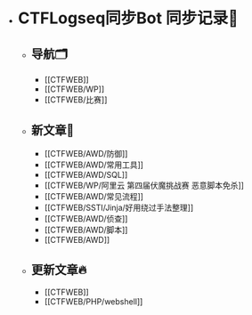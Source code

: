 - # CTFLogseq同步Bot 同步记录🤖
  - ## 导航🗂️
    - [[CTFWEB]]
    - [[CTFWEB/WP]]
    - [[CTFWEB/比赛]]
  - ## 新文章🎉
    - [[CTFWEB/AWD/防御]]
    - [[CTFWEB/AWD/常用工具]]
    - [[CTFWEB/AWD/SQL]]
    - [[CTFWEB/WP/阿里云 第四届伏魔挑战赛 恶意脚本免杀]]
    - [[CTFWEB/AWD/常见流程]]
    - [[CTFWEB/SSTI/Jinja/好用绕过手法整理]]
    - [[CTFWEB/AWD/侦查]]
    - [[CTFWEB/AWD/脚本]]
    - [[CTFWEB/AWD]]
  - ## 更新文章🔥
    - [[CTFWEB]]
    - [[CTFWEB/PHP/webshell]]
